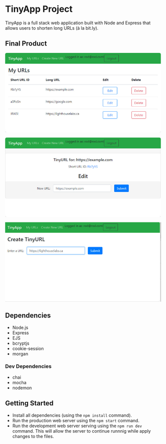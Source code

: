# TinyApp Project

TinyApp is a full stack web application built with Node and Express that allows users to shorten long URLs (à la bit.ly).

## Final Product

!["My Urls"](https://github.com/rod-nickle/tinyapp/blob/main/docs/TinyAppMyURLs.jpg?raw=true)

!["Edit URLs"](https://github.com/rod-nickle/tinyapp/blob/main/docs/TinyAppEditURL.jpg?raw=true)

!["Create TinyURL"](https://github.com/rod-nickle/tinyapp/blob/main/docs/TinyAppCreateTinyURL.jpg?raw=true)

## Dependencies

- Node.js
- Express
- EJS
- bcryptjs
- cookie-session
- morgan

### Dev Dependencies
- chai
- mocha
- nodemon

## Getting Started

- Install all dependencies (using the `npm install` command).
- Run the production web server using the `npm start` command.
- Run the development web server serving using the `npm run dev` command. This will allow the server to continue runnnig while apply changes to the files.
